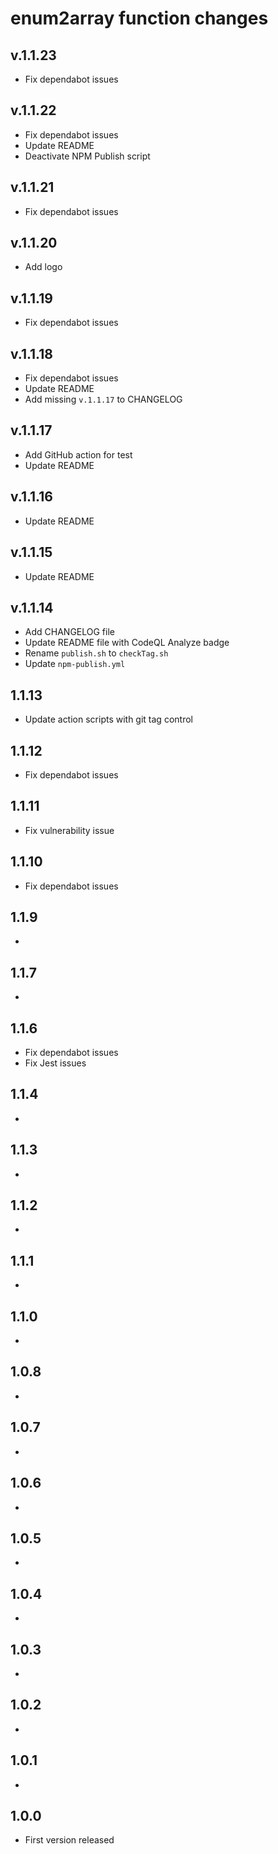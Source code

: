 # enum2array function changes

## v.1.1.23
- Fix dependabot issues
## v.1.1.22
- Fix dependabot issues
- Update README
- Deactivate NPM Publish script
## v.1.1.21
- Fix dependabot issues
## v.1.1.20
- Add logo
## v.1.1.19
- Fix dependabot issues
## v.1.1.18
- Fix dependabot issues
- Update README
- Add missing `v.1.1.17` to CHANGELOG
## v.1.1.17
- Add GitHub action for test
- Update README
## v.1.1.16
- Update README
## v.1.1.15
- Update README
## v.1.1.14
- Add CHANGELOG file
- Update README file with CodeQL Analyze badge
- Rename `publish.sh` to `checkTag.sh`
- Update `npm-publish.yml`

## 1.1.13
- Update action scripts with git tag control
## 1.1.12
- Fix dependabot issues
## 1.1.11
- Fix vulnerability issue
## 1.1.10
- Fix dependabot issues
## 1.1.9
- 
## 1.1.7
- 
## 1.1.6
- Fix dependabot issues
- Fix Jest issues
## 1.1.4
- 
## 1.1.3
- 
## 1.1.2
- 
## 1.1.1
- 
## 1.1.0
- 
## 1.0.8
- 
## 1.0.7
- 
## 1.0.6
-
## 1.0.5
- 
## 1.0.4
- 
## 1.0.3
- 
## 1.0.2
- 
## 1.0.1
- 
## 1.0.0
- First version released
